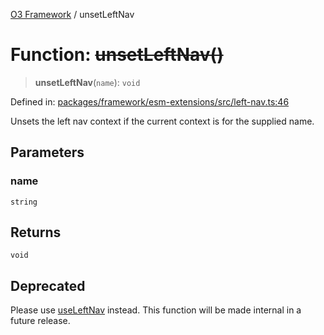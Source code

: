 [O3 Framework](../API.md) / unsetLeftNav

# Function: ~~unsetLeftNav()~~

> **unsetLeftNav**(`name`): `void`

Defined in: [packages/framework/esm-extensions/src/left-nav.ts:46](https://github.com/habeshabro/openmrs-esm-core/blob/main/packages/framework/esm-extensions/src/left-nav.ts#L46)

Unsets the left nav context if the current context is for the supplied name.

## Parameters

### name

`string`

## Returns

`void`

## Deprecated

Please use [useLeftNav](useLeftNav.md) instead. This function will be made internal in a future release.
